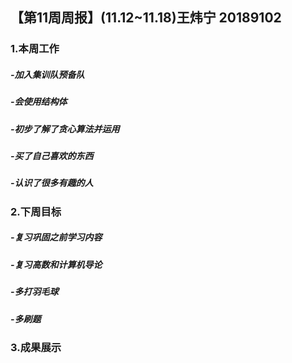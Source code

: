 ## 【第11周周报】(11.12~11.18)王炜宁  20189102
### 1.本周工作
##### -加入集训队预备队
##### -会使用结构体
##### -初步了解了贪心算法并运用
##### -买了自己喜欢的东西
##### -认识了很多有趣的人
### 2.下周目标
##### -复习巩固之前学习内容
##### -复习高数和计算机导论
##### -多打羽毛球
##### -多刷题
### 3.成果展示
